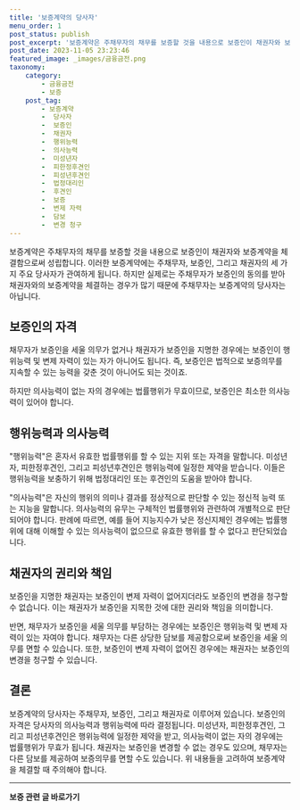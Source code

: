 ```yaml
---
title: '보증계약의 당사자'
menu_order: 1
post_status: publish
post_excerpt: '보증계약은 주채무자의 채무를 보증할 것을 내용으로 보증인이 채권자와 보증계약을 체결함으로써 성립합니다. 이러한 보증계약에는 주채무자, 보증인, 그리고 채권자의 세 가지 주요 당사자가 관여하게 됩니다. 하지만 실제로는 주채무자가 보증인의 동의를 받아 채권자와의 보증계약을 체결하는 경우가 많기 때문에 주채무자는 보증계약의 당사자는 아닙니다.'
post_date: 2023-11-05 23:23:46
featured_image: _images/금융금전.png
taxonomy:
    category:
        - 금융금전
        - 보증
    post_tag:
        - 보증계약
        -  당사자
        -  보증인
        -  채권자
        -  행위능력
        -  의사능력
        -  미성년자
        -  피한정후견인
        -  피성년후견인
        -  법정대리인
        -  후견인
        -  보증
        -  변제 자력
        -  담보
        -  변경 청구
---
```



보증계약은 주채무자의 채무를 보증할 것을 내용으로 보증인이 채권자와 보증계약을 체결함으로써 성립합니다. 이러한 보증계약에는 주채무자, 보증인, 그리고 채권자의 세 가지 주요 당사자가 관여하게 됩니다. 하지만 실제로는 주채무자가 보증인의 동의를 받아 채권자와의 보증계약을 체결하는 경우가 많기 때문에 주채무자는 보증계약의 당사자는 아닙니다.

## 보증인의 자격

채무자가 보증인을 세울 의무가 없거나 채권자가 보증인을 지명한 경우에는 보증인이 행위능력 및 변제 자력이 있는 자가 아니어도 됩니다. 즉, 보증인은 법적으로 보증의무를 지속할 수 있는 능력을 갖춘 것이 아니어도 되는 것이죠.

하지만 의사능력이 없는 자의 경우에는 법률행위가 무효이므로, 보증인은 최소한 의사능력이 있어야 합니다.

## 행위능력과 의사능력

"행위능력"은 혼자서 유효한 법률행위를 할 수 있는 지위 또는 자격을 말합니다. 미성년자, 피한정후견인, 그리고 피성년후견인은 행위능력에 일정한 제약을 받습니다. 이들은 행위능력을 보충하기 위해 법정대리인 또는 후견인의 도움을 받아야 합니다.

"의사능력"은 자신의 행위의 의미나 결과를 정상적으로 판단할 수 있는 정신적 능력 또는 지능을 말합니다. 의사능력의 유무는 구체적인 법률행위와 관련하여 개별적으로 판단되어야 합니다. 판례에 따르면, 예를 들어 지능지수가 낮은 정신지체인 경우에는 법률행위에 대해 이해할 수 있는 의사능력이 없으므로 유효한 행위를 할 수 없다고 판단되었습니다.

## 채권자의 권리와 책임

보증인을 지명한 채권자는 보증인이 변제 자력이 없어지더라도 보증인의 변경을 청구할 수 없습니다. 이는 채권자가 보증인을 지목한 것에 대한 권리와 책임을 의미합니다.

반면, 채무자가 보증인을 세울 의무를 부담하는 경우에는 보증인은 행위능력 및 변제 자력이 있는 자여야 합니다. 채무자는 다른 상당한 담보를 제공함으로써 보증인을 세울 의무를 면할 수 있습니다. 또한, 보증인이 변제 자력이 없어진 경우에는 채권자는 보증인의 변경을 청구할 수 있습니다.

## 결론

보증계약의 당사자는 주채무자, 보증인, 그리고 채권자로 이루어져 있습니다. 보증인의 자격은 당사자의 의사능력과 행위능력에 따라 결정됩니다. 미성년자, 피한정후견인, 그리고 피성년후견인은 행위능력에 일정한 제약을 받고, 의사능력이 없는 자의 경우에는 법률행위가 무효가 됩니다. 채권자는 보증인을 변경할 수 없는 경우도 있으며, 채무자는 다른 담보를 제공하여 보증의무를 면할 수도 있습니다. 위 내용들을 고려하여 보증계약을 체결할 때 주의해야 합니다.
<!-- wp:separator -->
<hr class="wp-block-separator has-alpha-channel-opacity"/>
<!-- /wp:separator -->

<!-- wp:group {"backgroundColor":"base","layout":{"type":"constrained"}} -->
<div class="wp-block-group has-base-background-color has-background"><!-- wp:paragraph {"align":"center","fontSize":"medium"} -->
<p class="has-text-align-center has-large-font-size"><strong>보증 관련 글 바로가기</strong></p>
<!-- /wp:paragraph -->


<!-- wp:latest-posts
{"categories":[{"id":13571,"count":19,"description":"","link":"https://uknowlaw.com/category/%eb%b3%b4%ec%a6%9d/","name":"보증","slug":"보증","taxonomy":"category","parent":0,"meta":[],"_links":{"self":[{"href":"https://uknowlaw.com/wp-json/wp/v2/categories/13571"}],"collection":[{"href":"https://uknowlaw.com/wp-json/wp/v2/categories"}],"about":[{"href":"https://uknowlaw.com/wp-json/wp/v2/taxonomies/category"}],"wp:post_type":[{"href":"https://uknowlaw.com/wp-json/wp/v2/posts?categories=13571"}],"curies":[{"name":"wp","href":"https://api.w.org/{rel}","templated":true}]}}],"postsToShow":100,"excerptLength":28,"postLayout":"grid","columns":2,"featuredImageAlign":"left","featuredImageSizeSlug":"large","fontSize":"small"} /--></div>
<!-- /wp:group -->